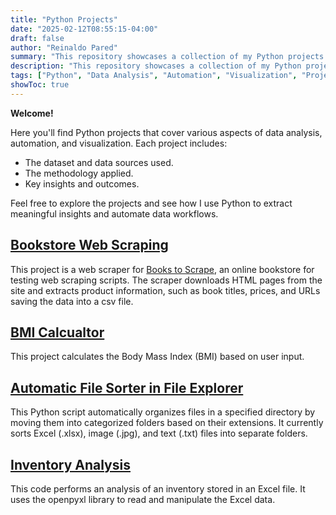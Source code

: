 ```yaml
---
title: "Python Projects"
date: "2025-02-12T08:55:15-04:00"
draft: false
author: "Reinaldo Pared"
summary: "This repository showcases a collection of my Python projects focused on data analysis, automation, and visualization."
description: "This repository showcases a collection of my Python projects focused on data analysis, automation, and visualization."
tags: ["Python", "Data Analysis", "Automation", "Visualization", "Projects"]
showToc: true
---
```


**Welcome!**

Here you'll find Python projects that cover various aspects of data analysis, automation, and visualization. Each project includes:

- The dataset and data sources used.
- The methodology applied.
- Key insights and outcomes.

Feel free to explore the projects and see how I use Python to extract meaningful insights and automate data workflows.

## [**Bookstore Web Scraping**](https://github.com/reipared/Bookstore_Web_Scraping_with_Python)

This project is a web scraper for [Books to Scrape](https://books.toscrape.com), an online bookstore for testing web scraping scripts. The scraper downloads HTML pages from the site and extracts product information, such as book titles, prices, and URLs saving the data into a csv file.

## [**BMI Calcualtor**](https://github.com/reipared/bmi_calculator)

This project calculates the Body Mass Index (BMI) based on user input.

## [**Automatic File Sorter in File Explorer**](https://github.com/reipared/automatic_file_sorter)

This Python script automatically organizes files in a specified directory by moving them into categorized folders based on their extensions. It currently sorts Excel (.xlsx), image (.jpg), and text (.txt) files into separate folders.

## [**Inventory Analysis**](https://github.com/reipared/python_automation)

This code performs an analysis of an inventory stored in an Excel file. It uses the openpyxl library to read and manipulate the Excel data.
